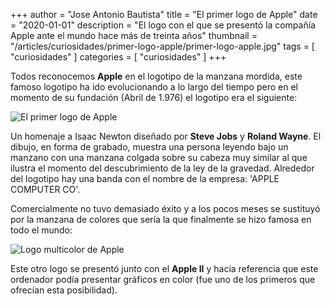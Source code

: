 ﻿+++
author = "Jose Antonio Bautista"
title = "El primer logo de Apple"
date = "2020-01-01"
description = "El logo con el que se presentó la compañía Apple ante el mundo hace más de treinta años"
thumbnail = "/articles/curiosidades/primer-logo-apple/primer-logo-apple.jpg"
tags = [ "curiosidades" ]
categories = [ "curiosidades" ]
+++

Todos reconocemos **Apple** en el logotipo de la manzana mordida, este famoso logotipo ha ido evolucionando a lo largo
del tiempo pero en el momento de su fundación (Abril de 1.976) el logotipo era el siguiente:
	
![El primer logo de Apple](/blog/articles/curiosidades/primer-logo-apple/primer-logo-apple.jpg "El primer logo de Apple")

Un homenaje a Isaac Newton diseñado por **Steve Jobs** y **Roland Wayne**. El dibujo, en forma de grabado, muestra una persona 
leyendo bajo un manzano con una manzana colgada sobre su cabeza muy similar al que ilustra el momento del descubrimiento de la 
ley de la gravedad. Alrededor del logotipo hay una banda con el nombre de la empresa: 'APPLE COMPUTER CO'. 

Comercialmente no tuvo demasiado éxito y a los pocos meses se sustituyó por la manzana de colores que sería la que finalmente
se hizo famosa en todo el mundo:
	
![Logo multicolor de Apple](/blog/articles/curiosidades/primer-logo-apple/logo-apple-multicolor.jpg "El logo multicolor de Apple")
	
Este otro logo se presentó junto con el **Apple II** y hacía referencia que este ordenador podía presentar gráficos
en color (fue uno de los primeros que ofrecían esta posibilidad).